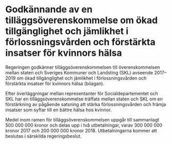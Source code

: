 # Godkännande av en tilläggsöverenskommelse om ökad tillgänglighet och jämlikhet i förlossningsvården och förstärkta insatser för kvinnors hälsa

Regeringen godkänner tilläggsöverenskommelsen till överenskommelsen mellan staten och Sveriges Kommuner och Landsting (SKL) avseende 2017–2019 om ökad tillgänglighet och jämlikhet i förlossningsvården och förstärkta insatser för kvinnors hälsa (bilagan).

Efter överläggningar mellan representanter för Socialdepartementet och SKL har en tilläggsöverenskommelse träffats mellan staten och SKL om en förstärkning av pågående satsning att stärka förlossningsvården och främja insatser som syftar till en bättre hälsa hos kvinnor.

Medel inom ramen för tilläggsöverenskommelsen uppgår till sammanlagt
500 000 000 kronor och delas upp i två utbetalningar, varav
300 000 000 kronor 2017 och 200 000 000 kronor 2018. Utbetalningarna
kommer att beslutas i särskilda regeringsbeslut.

